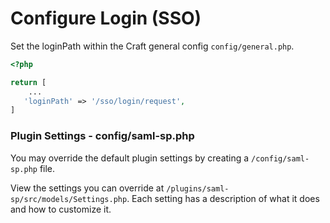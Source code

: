 # Configure Login (SSO)
Set the loginPath within the Craft general config `config/general.php`.
 
```php
<?php

return [
    ...
   'loginPath' => '/sso/login/request',
]
```

### Plugin Settings - config/saml-sp.php
You may override the default plugin settings by creating a `/config/saml-sp.php` file.

View the settings you can override at `/plugins/saml-sp/src/models/Settings.php`. Each setting has a description of what it does and how to customize it.